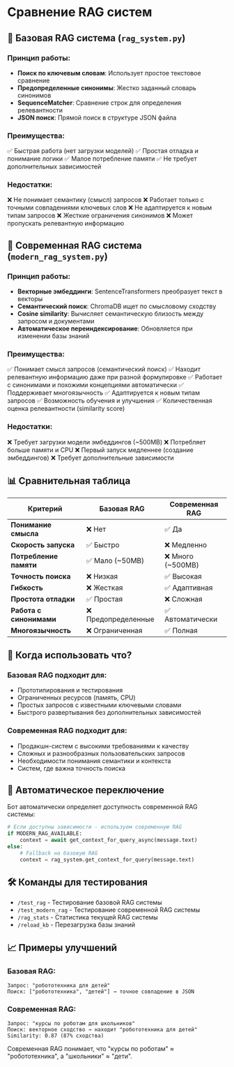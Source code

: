 # Сравнение RAG систем

## 🔧 Базовая RAG система (`rag_system.py`)

### Принцип работы:
- **Поиск по ключевым словам**: Использует простое текстовое сравнение
- **Предопределенные синонимы**: Жестко заданный словарь синонимов
- **SequenceMatcher**: Сравнение строк для определения релевантности
- **JSON поиск**: Прямой поиск в структуре JSON файла

### Преимущества:
✅ Быстрая работа (нет загрузки моделей)
✅ Простая отладка и понимание логики
✅ Малое потребление памяти
✅ Не требует дополнительных зависимостей

### Недостатки:
❌ Не понимает семантику (смысл) запросов
❌ Работает только с точными совпадениями ключевых слов
❌ Не адаптируется к новым типам запросов
❌ Жесткие ограничения синонимов
❌ Может пропускать релевантную информацию

## 🚀 Современная RAG система (`modern_rag_system.py`)

### Принцип работы:
- **Векторные эмбеддинги**: SentenceTransformers преобразует текст в векторы
- **Семантический поиск**: ChromaDB ищет по смысловому сходству
- **Cosine similarity**: Вычисляет семантическую близость между запросом и документами
- **Автоматическое переиндексирование**: Обновляется при изменении базы знаний

### Преимущества:
✅ Понимает смысл запросов (семантический поиск)
✅ Находит релевантную информацию даже при разной формулировке
✅ Работает с синонимами и похожими концепциями автоматически
✅ Поддерживает многоязычность
✅ Адаптируется к новым типам запросов
✅ Возможность обучения и улучшения
✅ Количественная оценка релевантности (similarity score)

### Недостатки:
❌ Требует загрузки модели эмбеддингов (~500MB)
❌ Потребляет больше памяти и CPU
❌ Первый запуск медленнее (создание эмбеддингов)
❌ Требует дополнительные зависимости

## 📊 Сравнительная таблица

| Критерий | Базовая RAG | Современная RAG |
|----------|-------------|------------------|
| **Понимание смысла** | ❌ Нет | ✅ Да |
| **Скорость запуска** | ✅ Быстро | ❌ Медленно |
| **Потребление памяти** | ✅ Мало (~50MB) | ❌ Много (~500MB) |
| **Точность поиска** | ❌ Низкая | ✅ Высокая |
| **Гибкость** | ❌ Жесткая | ✅ Адаптивная |
| **Простота отладки** | ✅ Простая | ❌ Сложная |
| **Работа с синонимами** | ❌ Предопределенные | ✅ Автоматически |
| **Многоязычность** | ❌ Ограниченная | ✅ Полная |

## 🎯 Когда использовать что?

### Базовая RAG подходит для:
- Прототипирования и тестирования
- Ограниченных ресурсов (память, CPU)
- Простых запросов с известными ключевыми словами
- Быстрого развертывания без дополнительных зависимостей

### Современная RAG подходит для:
- Продакшн-систем с высокими требованиями к качеству
- Сложных и разнообразных пользовательских запросов
- Необходимости понимания семантики и контекста
- Систем, где важна точность поиска

## 🔄 Автоматическое переключение

Бот автоматически определяет доступность современной RAG системы:

```python
# Если доступны зависимости - используем современную RAG
if MODERN_RAG_AVAILABLE:
    context = await get_context_for_query_async(message.text)
else:
    # Fallback на базовую RAG
    context = rag_system.get_context_for_query(message.text)
```

## 🛠️ Команды для тестирования

- `/test_rag` - Тестирование базовой RAG системы
- `/test_modern_rag` - Тестирование современной RAG системы  
- `/rag_stats` - Статистика текущей RAG системы
- `/reload_kb` - Перезагрузка базы знаний

## 📈 Примеры улучшений

### Базовая RAG:
```
Запрос: "робототехника для детей"
Поиск: ["робототехника", "детей"] → точное совпадение в JSON
```

### Современная RAG:
```
Запрос: "курсы по роботам для школьников"  
Поиск: векторное сходство → находит "робототехника для детей"
Similarity: 0.87 (87% сходства)
```

Современная RAG понимает, что "курсы по роботам" ≈ "робототехника", а "школьники" ≈ "дети". 
